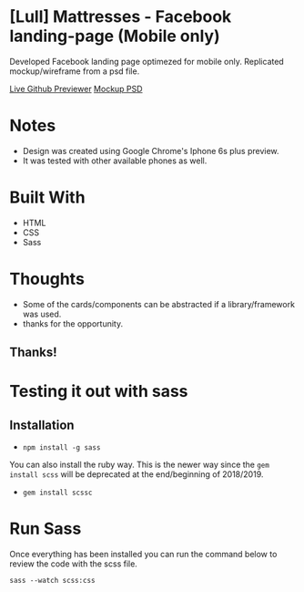 # [Lull] Mattresses - Facebook landing-page (Mobile only)
Developed Facebook landing page optimezed for mobile only. Replicated mockup/wireframe from a psd file. 


[Live Github Previewer](https://htmlpreview.github.io/?https://github.com/rogercodes1/lull-landing-page/blob/master/index.html)
[Mockup PSD](https://github.com/rogercodes1/lull-landing-page/blob/master/Facebook1-mb-v6.psd)


# Notes
* Design was created using Google Chrome's Iphone 6s plus preview.
* It was tested with other available phones as well.

# Built With
* HTML
* CSS
* Sass

# Thoughts
* Some of the cards/components can be abstracted if a library/framework was used.
* thanks for the opportunity.

## Thanks!


# Testing it out with sass

## Installation
* `npm install -g sass`

You can also install the ruby way. This is the newer way since the `gem install scss` will be deprecated at the end/beginning of 2018/2019.

* `gem install scssc`


# Run Sass
Once everything has been installed you can run the command below to review the code with the scss file. 

`sass --watch scss:css`
